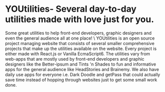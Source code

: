 # YOUtilities- Several day-to-day utilities made with love just for you.
Some great utilities to help front-end developers, graphic designers and even the general audience all at one place! \\
YOUtilities is an open source project managing website that consists of several smaller comprehensive projects that make up the utilities available on the website. Every project is either made with React.js or Vanilla EcmaScript6. The utilities vary from web-apps that are mostly used by front-end developers and graphic designers like the Better-ipsum and Tints 'n Shades to fun and informative apps for the general audience like HeadStories and Brainemy. We also have daily use apps for everyone i.e. Dark Doodle and getPass that could actually save time instead of hopping through websites just to get some small work done.
